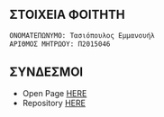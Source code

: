 ## ΣΤΟΙΧΕΙΑ ΦΟΙΤΗΤΗ

```markdown
ΟΝΟΜΑΤΕΠΩΝΥΜΟ: Τασιόπουλος Εμμανουήλ
ΑΡΙΘΜΟΣ ΜΗΤΡΩΟΥ: Π2015046
```

## ΣΥΝΔΕΣΜΟΙ

- Open Page [HERE](https://manolis-tasiopoulos.github.io/D3js-uk-political-donations/)            
- Repository [HERE](https://github.com/Manolis-Tasiopoulos/D3js-uk-political-donations)
